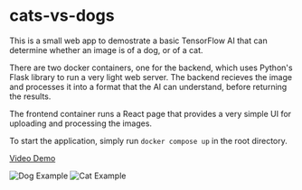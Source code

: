 # cats-vs-dogs
This is a small web app to demostrate a basic TensorFlow AI that can determine whether an image is of a dog, or of a cat.

There are two docker containers, one for the backend, which uses Python's Flask library to run a very light web server. 
The backend recieves the image and processes it into a format that the AI can understand, before returning the results.

The frontend container runs a React page that provides a very simple UI for uploading and processing the images.

To start the application, simply run `docker compose up` in the root directory.

[Video Demo](https://youtu.be/6dpbZBF1RHU)

![Dog Example](https://github.com/MattFrench019/Helpdesk-Py/blob/master/img/dog_example.png)
![Cat Example](https://github.com/MattFrench019/Helpdesk-Py/blob/master/img/cat_example.png)
